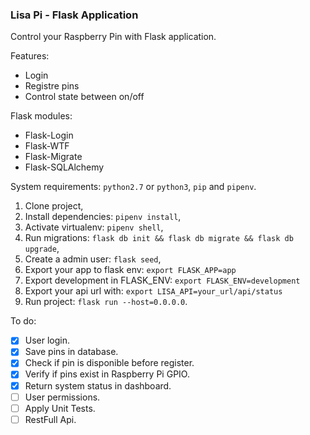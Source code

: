 ### Lisa Pi - Flask Application

Control your Raspberry Pin with Flask application.

Features:
- Login
- Registre pins
- Control state between on/off

Flask modules:
- Flask-Login
- Flask-WTF
- Flask-Migrate
- Flask-SQLAlchemy

System requirements: ```python2.7``` or ```python3```, ```pip``` and ```pipenv```.

1. Clone project,
2. Install dependencies: ```pipenv install```,
3. Activate virtualenv: ```pipenv shell```,
4. Run migrations: ```flask db init && flask db migrate && flask db upgrade```,
5. Create a admin user: ```flask seed```,
7. Export your app to flask env: ```export FLASK_APP=app```
7. Export development in FLASK_ENV: ```export FLASK_ENV=development```
9. Export your api url with: ```export LISA_API=your_url/api/status```
10. Run project: ```flask run --host=0.0.0.0```.

To do:
- [x] User login.
- [x] Save pins in database.
- [x] Check if pin is disponible before register.
- [x] Verify if pins exist in Raspberry Pi GPIO.
- [x] Return system status in dashboard.
- [ ] User permissions.
- [ ] Apply Unit Tests.
- [ ] RestFull Api.

